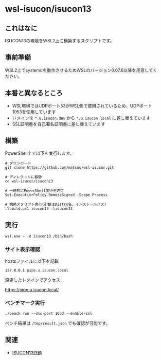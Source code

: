 # wsl-isucon/isucon13

## これはなに

ISUCON13の環境をWSL2上に構築するスクリプトです。

## 事前準備

WSL2上でsystemdを動作させるためWSLのバージョン0.67.6以降を用意してください。

## 本番と異なるところ

* WSL環境ではUDPポート53がWSL側で使用されているため、UDPポート1053を使用しています
* ドメインを `*.u.isucon.dev` から `*.u.isucon.local` に差し替えています
* SSL証明書を自己署名証明書に差し替えています

## 構築

PowerShell上で以下を実行します。

```
# ダウンロード
git clone https://github.com/matsuu/wsl-isucon.git

# ディレクトリに移動
cd wsl-isucon/isucon13

# 一時的にPowerShell実行を許可
Set-ExecutionPolicy RemoteSigned -Scope Process

# 構築スクリプト実行(引数はDistro名、インストールパス)
.\build.ps1 isucon13 .\isucon13
```

## 実行

```
wsl.exe ~ -d isucon13 /bin/bash
```

### サイト表示確認

hostsファイルに以下を記載

```/etc/hosts
127.0.0.1 pipe.u.isucon.local
```

設定したドメインでアクセス

https://pipe.u.isucon.local/

### ベンチマーク実行

```
./bench run --dns-port 1053 --enable-ssl
```

ベンチ結果は `/tmp/result.json` でも確認が可能です。

## 関連

* [ISUCON13問題](https://github.com/isucon/isucon13)
